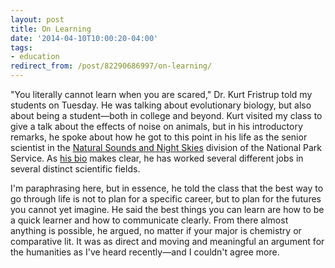 ```yaml
---
layout: post
title: On Learning
date: '2014-04-10T10:00:20-04:00'
tags:
- education
redirect_from: /post/82290686997/on-learning/
---
```


"You literally cannot learn when you are scared," Dr. Kurt Fristrup told my students on Tuesday. He was talking about evolutionary biology, but also about being a student—both in college and beyond. Kurt visited my class to give a talk about the effects of noise on animals, but in his introductory remarks, he spoke about how he got to this point in his life as the senior scientist in the [Natural Sounds and Night Skies](http://www.nature.nps.gov/sound_night/) division of the National Park Service. As [his bio](http://www.nature.nps.gov/sound_night/bios.cfm) makes clear, he has worked several different jobs in several distinct scientific fields.

I'm paraphrasing here, but in essence, he told the class that the best way to go through life is not to plan for a specific career, but to plan for the futures you cannot yet imagine. He said the best things you can learn are how to be a quick learner and how to communicate clearly. From there almost anything is possible, he argued, no matter if your major is chemistry or comparative lit. It was as direct and moving and meaningful an argument for the humanities as I've heard recently—and I couldn't agree more.
